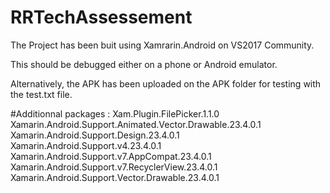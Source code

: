 # RRTechAssessement

The Project has been buit using Xamrarin.Android on VS2017 Community.

This should be debugged either on a phone or Android emulator.

Alternatively, the APK has been uploaded on the APK folder for testing with the test.txt file.

#Additionnal packages :
Xam.Plugin.FilePicker.1.1.0
Xamarin.Android.Support.Animated.Vector.Drawable.23.4.0.1
Xamarin.Android.Support.Design.23.4.0.1
Xamarin.Android.Support.v4.23.4.0.1
Xamarin.Android.Support.v7.AppCompat.23.4.0.1
Xamarin.Android.Support.v7.RecyclerView.23.4.0.1
Xamarin.Android.Support.Vector.Drawable.23.4.0.1




